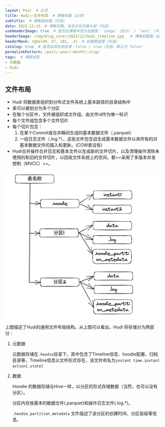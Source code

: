 ```yaml
---
layout: Post  # 必须
title: Hudi——文件布局  # 博客标题（必须）
subtitle:  # 博客副标题（可选）
date: 2022-12-23  # 博客日期，会显示在文章头部（可选）
useHeaderImage: true  # 是否在博客中显示封面图：`image`（显示） / `text`（不显示）（可选，默认为 `text`）
headerImage: /img/blog_cover/2022/12/hudi_timeline.jpg   # 博客封面图（必须，即使上一项选了 `text`，图片也需要在首页显示）
headerMask: rgba(40, 57, 101, .4)  # 封面图遮罩（可选）
catalog: true  # 是否启用右侧目录：false / true（可选，默认为 false）
permalinkPattern: /post/:year/:month/:slug/
tags:  # 博客标签
- 大数据
- hudi
---
```


## 文件布局

- Hudi 将数据表组织到分布式文件系统上基本路径的目录结构中
- 表可以被划分为多个分区
- 在每个分区中，文件被组织成文件组，由文件id作为唯一标识
- 每个文件组包含多个文件切片
- 每个切片包含：
  1. 在某个Commit或合并瞬间生成的基本数据文件（.parquet）
  2. 一组日志文件（.log.*），这些文件包含自生成基本数据文件以来所有的对基本数据文件的插入和更新。(COW表没有)
- Hudi合并操作合并日志和基本文件以生成新的文件切片，以及清理操作清除未使用的和旧的文件切片，以回收文件系统上的空间，都==采用了多版本并发控制（MVCC）==。



![](./img/hudi_file_layout.png)

上图描述了Hudi的通用文件布局结构。从上图可以看出，Hudi 将存储分为两部分：

1. 元数据

   元数据存储在`.hoodie`目录下，其中包含了Timeline信息、hoodie配置、归档目录等，Timeline信息以文件形式存在，该文件命名为`instant time.instant action[.state]`

2. 数据

   Hoodie 的数据存储与Hive一样，以分区的形式存储数据（当然，也可以没有分区）。
   
   分区内存放基本的数据文件(.parquet)和操作日志文件(.log.*)。
   
   `.hoodie_partition_metadata` 文件描述了该分区的创建时间、分区层级等信息。

